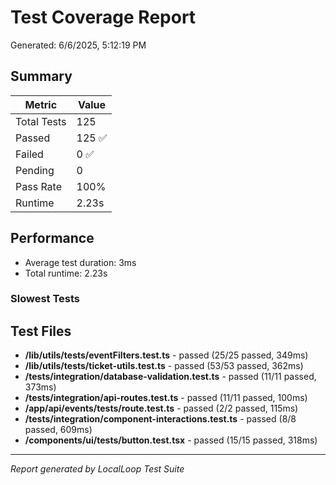 # Test Coverage Report

Generated: 6/6/2025, 5:12:19 PM

## Summary

| Metric | Value |
|--------|-------|
| Total Tests | 125 |
| Passed | 125 ✅ |
| Failed | 0 ✅ |
| Pending | 0 |
| Pass Rate | 100% |
| Runtime | 2.23s |



## Performance

- Average test duration: 3ms
- Total runtime: 2.23s

### Slowest Tests



## Test Files

- **/lib/utils/__tests__/eventFilters.test.ts** - passed (25/25 passed, 349ms)
- **/lib/utils/__tests__/ticket-utils.test.ts** - passed (53/53 passed, 362ms)
- **/tests/integration/database-validation.test.ts** - passed (11/11 passed, 373ms)
- **/tests/integration/api-routes.test.ts** - passed (11/11 passed, 100ms)
- **/app/api/events/__tests__/route.test.ts** - passed (2/2 passed, 115ms)
- **/tests/integration/component-interactions.test.ts** - passed (8/8 passed, 609ms)
- **/components/ui/__tests__/button.test.tsx** - passed (15/15 passed, 318ms)

---
*Report generated by LocalLoop Test Suite*
